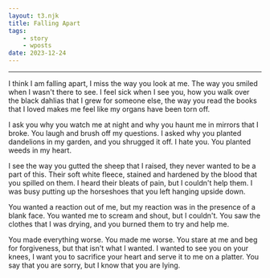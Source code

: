 ```yaml
---
layout: t3.njk
title: Falling Apart
tags:
    - story
    - wposts
date: 2023-12-24
---
```


---

I think I am falling apart, I miss the way you look at me. The way you smiled when I wasn't there to see. I feel sick when I see you, how you walk over the black dahlias that I grew for someone else, the way you read the books that I loved makes me feel like my organs have been torn off.

I ask you why you watch me at night and why you haunt me in mirrors that I broke. You laugh and brush off my questions. I asked why you planted dandelions in my garden, and you shrugged it off. I hate you. You planted weeds in my heart.

I see the way you gutted the sheep that I raised, they never wanted to be a part of this. Their soft white fleece, stained and hardened by the blood that you spilled on them. I heard their bleats of pain, but I couldn't help them. I was busy putting up the horseshoes that you left hanging upside down.

You wanted a reaction out of me, but my reaction was in the presence of a blank face. You wanted me to scream and shout, but I couldn't. You saw the clothes that I was drying, and you burned them to try and help me.


You made everything worse. You made me worse. You stare at me and beg for forgiveness, but that isn't what I wanted. I wanted to see you on your knees, I want you to sacrifice your heart and serve it to me on a platter. You say that you are sorry, but I know that you are lying.
